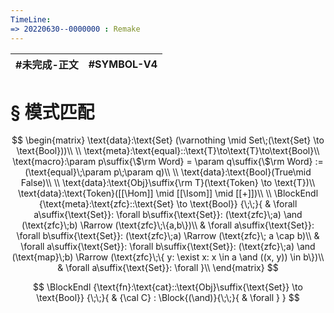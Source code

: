 ```yaml
---
TimeLine: 
=> 20220630--0000000 : Remake
---
```

| #未完成-正文 | #SYMBOL-V4 |
| ------------ | ---------- |

# § 模式匹配

$$
\begin{matrix}
\text{data}:\text{Set} (\varnothing \mid Set\;(\text{Set} \to \text{Bool}))\\
\\
\text{meta}:\text{equal}::\text{T}\to\text{T}\to\text{Bool}\\
\text{macro}:\param p\suffix{\$\rm Word} = \param q\suffix{\$\rm Word} := (\text{equal}\;\param p\;\param q)\\
\\
\text{data}:\text{Bool}(True\mid False)\\
\\
\text{data}:\text{Obj}\suffix{\rm T}(\text{Token} \to \text{T})\\
\text{data}:\text{Token}([[\Hom]] \mid [[\Isom]] \mid [[+]])\\
\\
\BlockEndl
{\text{meta}:\text{zfc}::\text{Set} \to \text{Bool}}
{\;\;}{
    & \forall a\suffix{\text{Set}}: \forall b\suffix{\text{Set}}:
        (\text{zfc}\;a) \and (\text{zfc}\;b) \Rarrow (\text{zfc}\;\{a,b\})\\
    & \forall a\suffix{\text{Set}}: \forall b\suffix{\text{Set}}:
        (\text{zfc}\;a) \Rarrow (\text{zfc}\; a \cap b)\\
    & \forall a\suffix{\text{Set}}: \forall b\suffix{\text{Set}}:
        (\text{zfc}\;a) \and (\text{map}\;b) \Rarrow (\text{zfc}\;\{
            y: \exist x: x \in a \and ((x, y)) \in b\})\\
    & \forall a\suffix{\text{Set}}: \forall 
}\\
\end{matrix}
$$

$$
\BlockEndl
{\text{fn}:\text{cat}::\text{Obj}\suffix{\text{Set}} \to \text{Bool}}
{\;\;}{
    & {\cal C} : \Block{(\and)}{\;\;}{
        & \forall 
    }
}
$$
